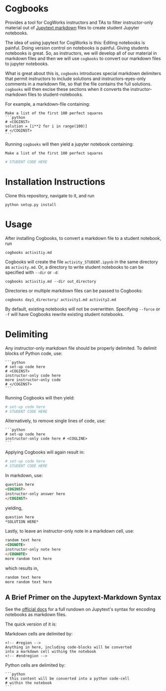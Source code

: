 # Cogbooks
Provides a tool for CogWorks instructors and TAs to filter instructor-only material out of [Jupytext markdown](https://jupytext.readthedocs.io/en/latest/introduction.html) files to create student Jupyter notebooks.

The idea of using jupytext for CogWorks is this: Editing notebooks is painful. Doing version control on notebooks is painful. Giving students notebooks is great. So, as instructors, we will develop all of our material in markdown files and then we will use `cogbooks` to convert our markdown files to jupyter notebooks.

What is great about this is, `cogbooks` introduces special markdown delimiters that permit instructors to include solutions and instructors-eyes-only comments in a markdown file, so that the file contains the full solutions. `cogbooks` will then excise these sections when it converts the instructor-markdown files to student-notebooks. 

For example, a markdown-file containing:

````
Make a list of the first 100 perfect squares
```python
# <COGINST>
solution = [i**2 for i in range(100)]
# </COGINST>
```
````
Running `cogbooks` will then yield a jupyter notebook containing:
```
Make a list of the first 100 perfect squares
```
```python
# STUDENT CODE HERE
```


# Installation Instructions
Clone this repository, navigate to it, and run

```shell
python setup.py install
```

# Usage
After installing Cogbooks, to convert a markdown file to a student notebook, run
```shell
cogbooks activitiy.md
```

Cogbooks will create the file `activity_STUDENT.ipynb` in the same directory as `activity.md`. Or, a directory to write student notebooks to can be specified with `--dir` or `-d`:
```shell
cogbooks activitiy.md --dir out_directory
```

Directories or multiple markdown files can be passed to Cogbooks:
```shell
cogbooks day1_directory/ activity1.md activity2.md
```

By default, existing notebooks will not be overwritten. Specifying `--force` or `-f` will have Cogbooks rewrite existing student notebooks.


# Delimiting
Any instructor-only markdown file should be properly delimited. To delimit blocks of Python code, use:
````
```python
# set-up code here
# <COGINST>
instructor-only code here
more instructor-only code
# </COGINST>
```
````
Running Cogbooks will then yield:
```python
# set-up code here
# STUDENT CODE HERE
```

Alternatively, to remove single lines of code, use:
````
```python
# set-up code here
instructor-only code here # <COGLINE>
```
````
Applying Cogbooks will again result in:
```python
# set-up code here
# STUDENT CODE HERE
```


In markdown, use:
```markdown
question here
<COGINST>
instructor-only answer here
</COGINST>
```

yielding,
```markdown
question here
*SOLUTION HERE*
```

Lastly, to leave an instructor-only note in a markdown cell, use:
```markdown
random text here
<COGNOTE>
instructor-only note here
</COGNOTE>
more random text here
```

which results in,
```markdown
random text here
more random text here
```

## A Brief Primer on the Jupytext-Markdown Syntax
See the [official docs](https://jupytext.readthedocs.io/en/latest/formats.html#markdown-and-r-markdown) for a full rundown on Jupytext's syntax for encoding notebooks as markdown files.

The quick version of it is: 

Markdown cells are delimited by: 

````
<!-- #region -->
Anything in here, including code-blocks will be converted
into a markdown cell withing the notebook
<!-- #endregion -->
````


Python cells are delimited by:
````
```python
# this content will be converted into a python code-cell
# within the notebook
```
````
